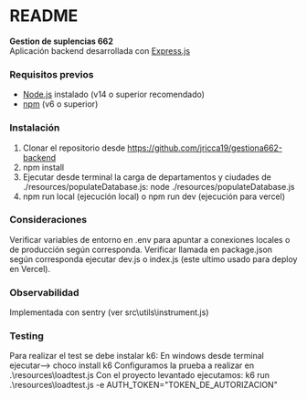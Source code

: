 # README #

**Gestion de suplencias 662**  
Aplicación backend desarrollada con [Express.js](https://expressjs.com/)

### Requisitos previos
- [Node.js](https://nodejs.org/) instalado (v14 o superior recomendado)
- [npm](https://www.npmjs.com/) (v6 o superior)

### Instalación
1. Clonar el repositorio desde https://github.com/jricca19/gestiona662-backend
2. npm install
3. Ejecutar desde terminal la carga de departamentos y ciudades de ./resources/populateDatabase.js:
   node ./resources/populateDatabase.js
4. npm run local (ejecución local) o npm run dev (ejecución para vercel)
### Consideraciones
Verificar variables de entorno en .env para apuntar a conexiones locales o de producción según corresponda.
Verificar llamada en package.json según corresponda ejecutar dev.js o index.js (este ultimo usado para deploy en Vercel).

### Observabilidad
Implementada con sentry (ver src\utils\instrument.js)

### Testing
Para realizar el test se debe instalar k6:
   En windows desde terminal ejecutar--> choco install k6
Configuramos la prueba a realizar en .\resources\loadtest.js
Con el proyecto levantado ejecutamos: k6 run .\resources\loadtest.js -e AUTH_TOKEN="TOKEN_DE_AUTORIZACION"
